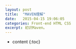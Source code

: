 ```yaml
---
layout: post
title:  "MAVEN理解"
date:   2015-04-15 19:06:05
categories: Front-end HTML CSS
excerpt: 初识Maven。
---
```


* content
{:toc}


